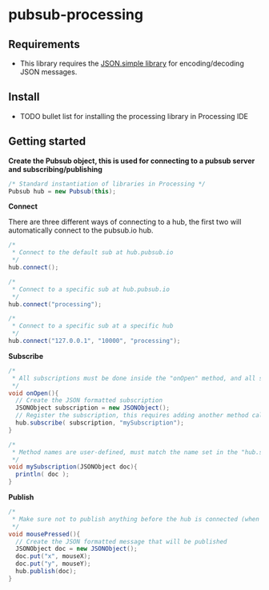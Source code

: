 # pubsub-processing

## Requirements
* This library requires the [JSON.simple library](http://code.google.com/p/json-simple/) for encoding/decoding JSON messages.

## Install
* TODO bullet list for installing the processing library in Processing IDE

## Getting started

**Create the Pubsub object, this is used for connecting to a pubsub server and subscribing/publishing**

``` java
/* Standard instantiation of libraries in Processing */
Pubsub hub = new Pubsub(this);
```

**Connect**

There are three different ways of connecting to a hub, the first two will automatically connect to the pubsub.io hub.

``` java
/*
 * Connect to the default sub at hub.pubsub.io
 */
hub.connect();
```

``` java
/*
 * Connect to a specific sub at hub.pubsub.io
 */
hub.connect("processing");
```

``` java
/*
 * Connect to a specific sub at a specific hub
 */
hub.connect("127.0.0.1", "10000", "processing");
```
 
**Subscribe**

``` java
/*
 * All subscriptions must be done inside the "onOpen" method, and all subscriptions must be JSON formatted!
 */
void onOpen(){
  // Create the JSON formatted subscription
  JSONObject subscription = new JSONObject();
  // Register the subscription, this requires adding another method called "mySubscription"
  hub.subscribe( subscription, "mySubscription");
}

/*
 * Method names are user-defined, must match the name set in the "hub.subscribe" method.
 */
void mySubscription(JSONObject doc){
  println( doc );
}
```

**Publish**

``` java
/*
 * Make sure not to publish anything before the hub is connected (when onOpen has been called!), otherwise your application might fail.
 */
void mousePressed(){
  // Create the JSON formatted message that will be published
  JSONObject doc = new JSONObject();
  doc.put("x", mouseX);
  doc.put("y", mouseY);
  hub.publish(doc);
}
```